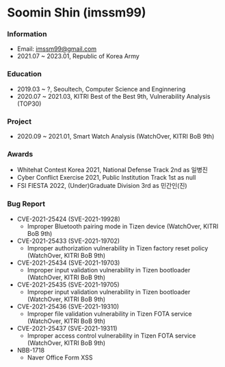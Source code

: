# Soomin Shin (imssm99)

### Information
- Email: imssm99@gmail.com
- 2021.07 ~ 2023.01, Republic of Korea Army

### Education
- 2019.03 ~ ?, Seoultech, Computer Science and Enginnering
- 2020.07 ~ 2021.03, KITRI Best of the Best 9th, Vulnerability Analysis (TOP30)

### Project
- 2020.09 ~ 2021.01, Smart Watch Analysis (WatchOver, KITRI BoB 9th)

### Awards

- Whitehat Contest Korea 2021, National Defense Track 2nd as 일병진
- Cyber Conflict Exercise 2021, Public Institution Track 1st as null
- FSI FIESTA 2022, (Under)Graduate Division 3rd as 민간인(진)

### Bug Report

- CVE-2021-25424 (SVE-2021-19928)
  - Improper Bluetooth pairing mode in Tizen device (WatchOver, KITRI BoB 9th)
- CVE-2021-25433 (SVE-2021-19702)
  - Improper authorization vulnerability in Tizen factory reset policy (WatchOver, KITRI BoB 9th)
- CVE-2021-25434 (SVE-2021-19703)
  - Improper input validation vulnerability in Tizen bootloader (WatchOver, KITRI BoB 9th)
- CVE-2021-25435 (SVE-2021-19705)
  - Improper input validation vulnerability in Tizen bootloader (WatchOver, KITRI BoB 9th)
- CVE-2021-25436 (SVE-2021-19310)
  - Improper file validation vulnerability in Tizen FOTA service (WatchOver, KITRI BoB 9th)
- CVE-2021-25437 (SVE-2021-19311)
  - Improper access control vulnerability in Tizen FOTA service (WatchOver, KITRI BoB 9th)
- NBB-1718
  - Naver Office Form XSS
